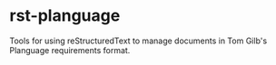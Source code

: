 # rst-planguage
Tools for using reStructuredText to manage documents in Tom Gilb's Planguage requirements format.
